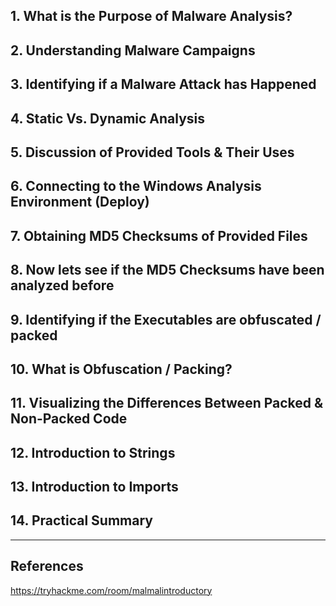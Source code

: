 
## 1. What is the Purpose of Malware Analysis?


## 2. Understanding Malware Campaigns


## 3. Identifying if a Malware Attack has Happened


## 4. Static Vs. Dynamic Analysis


## 5. Discussion of Provided Tools & Their Uses


## 6. Connecting to the Windows Analysis Environment (Deploy)


## 7. Obtaining MD5 Checksums of Provided Files


## 8. Now lets see if the MD5 Checksums have been analyzed before


## 9. Identifying if the Executables are obfuscated / packed


## 10. What is Obfuscation / Packing?


## 11. Visualizing the Differences Between Packed & Non-Packed Code


## 12. Introduction to Strings


## 13. Introduction to Imports


## 14. Practical Summary


---

## References

https://tryhackme.com/room/malmalintroductory